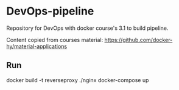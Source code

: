 # DevOps-pipeline
Repository for DevOps with docker course's 3.1 to build pipeline.

Content copied from courses material: https://github.com/docker-hy/material-applications

## Run

docker build -t reverseproxy ./nginx
docker-compose up